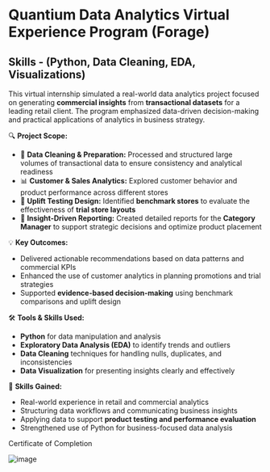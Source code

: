 # Quantium Data Analytics Virtual Experience Program (Forage) 
## Skills - (Python, Data Cleaning, EDA, Visualizations)

This virtual internship simulated a real-world data analytics project focused on generating **commercial insights** from **transactional datasets** for a leading retail client. The program emphasized data-driven decision-making and practical applications of analytics in business strategy.

🔍 **Project Scope:**

- 🧹 **Data Cleaning & Preparation:** Processed and structured large volumes of transactional data to ensure consistency and analytical readiness  
- 📊 **Customer & Sales Analytics:** Explored customer behavior and product performance across different stores  
- 🧪 **Uplift Testing Design:** Identified **benchmark stores** to evaluate the effectiveness of **trial store layouts**  
- 📑 **Insight-Driven Reporting:** Created detailed reports for the **Category Manager** to support strategic decisions and optimize product placement  

💡 **Key Outcomes:**

- Delivered actionable recommendations based on data patterns and commercial KPIs  
- Enhanced the use of customer analytics in planning promotions and trial strategies  
- Supported **evidence-based decision-making** using benchmark comparisons and uplift design  

🛠️ **Tools & Skills Used:**

- **Python** for data manipulation and analysis  
- **Exploratory Data Analysis (EDA)** to identify trends and outliers  
- **Data Cleaning** techniques for handling nulls, duplicates, and inconsistencies  
- **Data Visualization** for presenting insights clearly and effectively

🎯 **Skills Gained:**

- Real-world experience in retail and commercial analytics  
- Structuring data workflows and communicating business insights  
- Applying data to support **product testing and performance evaluation**
- Strengthened use of Python for business-focused data analysis

Certificate of Completion

![image](https://github.com/user-attachments/assets/6c6b4b46-938d-4946-813a-6a668ac30197)
